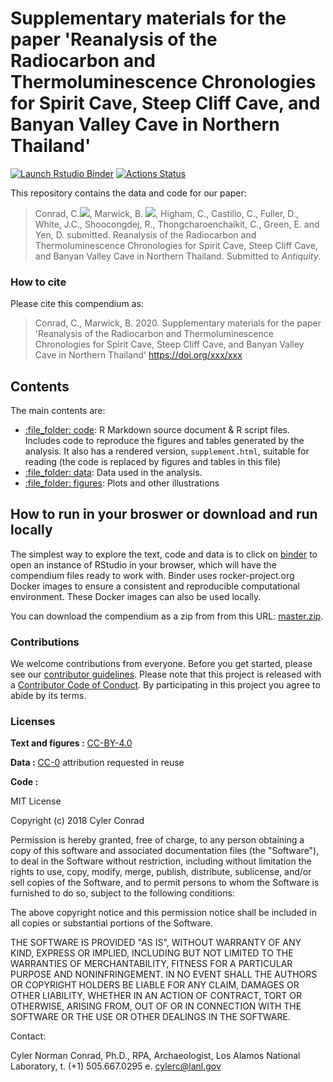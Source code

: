 # Supplementary materials for the paper 'Reanalysis of the Radiocarbon and Thermoluminescence Chronologies for Spirit Cave, Steep Cliff Cave, and Banyan Valley Cave in Northern Thailand'

<!-- badges: start -->

[![Launch Rstudio
Binder](http://mybinder.org/badge.svg)](https://mybinder.org/v2/gh/cylerc/14C_Antiquity/master?urlpath=rstudio)
[![Actions Status](https://github.com/cylerc/14C_Antiquity/workflows/Render%20manuscript%20on%20Docker/badge.svg)](https://github.com/cylerc/14C_Antiquity/actions)

<!-- badges: end -->

This repository contains the data and code for our paper:

> Conrad, C.[![](https://orcid.org/sites/default/files/images/orcid_16x16.png)](https://orcid.org/0000-0003-4659-2884), Marwick, B. [![](https://orcid.org/sites/default/files/images/orcid_16x16.png)](https://orcid.org/0000-0001-7879-4531), Higham, C., Castillo, C., Fuller, D., White, J.C., Shoocongdej, R., Thongcharoenchaikit, C., Green, E. and Yen, D.  submitted. Reanalysis of the Radiocarbon and Thermoluminescence Chronologies for Spirit Cave, Steep Cliff Cave, and Banyan Valley Cave in Northern Thailand. Submitted to *Antiquity*.

### How to cite

Please cite this compendium as:

> Conrad, C., Marwick, B. 2020. Supplementary materials for the paper 'Reanalysis of the Radiocarbon and Thermoluminescence Chronologies for Spirit Cave, Steep Cliff Cave, and Banyan Valley Cave in Northern Thailand' <https://doi.org/xxx/xxx> <!-- get DOI from osf.io -->

## Contents

The main contents are:

  - [:file\_folder: code](/code): R Markdown source document & R script files.        Includes code to reproduce the figures and tables
    generated by the analysis. It also has a rendered version,
    `supplement.html`, suitable for reading (the code is replaced by figures
    and tables in this file)  
  - [:file\_folder: data](/data): Data used in the analysis.  
  - [:file\_folder: figures](/figures): Plots and other
    illustrations

## How to run in your broswer or download and run locally

The simplest way to explore the text, code and data is to click on
[binder](https://mybinder.org/v2/gh/cylerc/14C_Antiquity/master?urlpath=rstudio)
to open an instance of RStudio in your browser, which will have the
compendium files ready to work with. Binder uses rocker-project.org
Docker images to ensure a consistent and reproducible computational
environment. These Docker images can also be used locally.

You can download the compendium as a zip from from this URL:
[master.zip](/archive/master.zip). 

### Contributions

We welcome contributions from everyone. Before you get started, please
see our [contributor guidelines](CONTRIBUTING.md). Please note that this
project is released with a [Contributor Code of Conduct](CONDUCT.md). By
participating in this project you agree to abide by its terms.

### Licenses

**Text and figures :**
[CC-BY-4.0](http://creativecommons.org/licenses/by/4.0/)

**Data :** [CC-0](http://creativecommons.org/publicdomain/zero/1.0/)
attribution requested in reuse

**Code :** 

MIT License

Copyright (c) 2018 Cyler Conrad

Permission is hereby granted, free of charge, to any person obtaining a copy of this software and associated documentation files (the "Software"), to deal in the Software without restriction, including without limitation the rights to use, copy, modify, merge, publish, distribute, sublicense, and/or sell copies of the Software, and to permit persons to whom the Software is furnished to do so, subject to the following conditions:

The above copyright notice and this permission notice shall be included in all copies or substantial portions of the Software.

THE SOFTWARE IS PROVIDED "AS IS", WITHOUT WARRANTY OF ANY KIND, EXPRESS OR IMPLIED, INCLUDING BUT NOT LIMITED TO THE WARRANTIES OF MERCHANTABILITY, FITNESS FOR A PARTICULAR PURPOSE AND NONINFRINGEMENT. IN NO EVENT SHALL THE AUTHORS OR COPYRIGHT HOLDERS BE LIABLE FOR ANY CLAIM, DAMAGES OR OTHER LIABILITY, WHETHER IN AN ACTION OF CONTRACT, TORT OR OTHERWISE, ARISING FROM, OUT OF OR IN CONNECTION WITH THE SOFTWARE OR THE USE OR OTHER DEALINGS IN THE SOFTWARE.

Contact:

Cyler Norman Conrad, Ph.D., RPA, Archaeologist, Los Alamos National Laboratory, t. (+1) 505.667.0295 e. cylerc@lanl.gov
